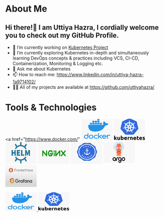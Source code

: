 # About Me
## Hi there!👋 I am Uttiya Hazra, I cordially welcome you to check out my GitHub Profile.
  
- 🔭 I’m currently working on [Kubernetes Project](https://github.com/uttiyahazra/kubernetes-project)
- 🌱 I’m currently exploring Kubernetes in-depth and simultaneously learning DevOps concepts & practices including VCS, CI-CD, Containerization, Monitoring & Logging etc.
- 💬 Ask me about Kubernetes
- 📫 How to reach me: https://www.linkedin.com/in/uttiya-hazra-1a9714102/ 
- 👨‍💻 All of my projects are available at https://github.com/uttiyahazra/

# Tools & Technologies 
<a href="https://www.docker.com/" <img src="Docker.png" width="100" height="70"> </a>  <img src="Kubernetes.png" width="100" height="70"> <img src="Helm.png" width="100" height="70">
<img src="NGINX.png" width="100" height="70"> <img src="Cert-Manager.png" width="100" height="70"> <img src="ArgoCD.png" width="100" height="70"> <img src="Prometheus and Grafana.png" width="100" height="70">

<a href="https://www.docker.com/"> <img src="Docker.png" width="100" height="60"> </a> <a href="https://kubernetes.io/"> <img src="Kubernetes.png" width="100" height="60"> </a>



